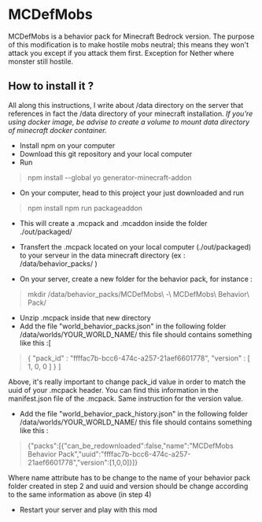 # MCDefMobs

MCDefMobs is a behavior pack for Minecraft Bedrock version.
The purpose of this modification is to make hostile mobs neutral; this means they won't attack you except if you attack them first.
Exception for Nether where monster still hostile.

## How to install it ?

All along this instructions, I write about /data directory on the server that references in fact the /data directory of your minecraft installation.
_If you're using docker image, be advise to create a volume to mount data directory of minecraft docker container._

* Install npm on your computer
* Download this git repository and your local computer
* Run
> npm install --global yo generator-minecraft-addon

* On your computer, head to this project your just downloaded and run
> npm install
> npm run packageaddon

* This will create a .mcpack and .mcaddon inside the folder ./out/packaged/

* Transfert the .mcpack located on your local computer (./out/packaged) to your serveur in the data minecraft directory (ex : /data/behavior_packs/ )
* On your server, create a new folder for the behavior pack, for instance :
> mkdir /data/behavior_packs/MCDefMobs\ -\ MCDefMobs\ Behavior\ Pack/

* Unzip .mcpack inside that new directory
* Add the file "world_behavior_packs.json" in the following folder /data/worlds/YOUR_WORLD_NAME/ this file should contains something like this :[
>{
"pack_id" : "ffffac7b-bcc6-474c-a257-21aef6601778",
"version" : [ 1, 0, 0 ]
}
]

Above, it's really important to change pack_id value in order to match the uuid of your .mcpack header. You can find this information in the manifest.json file of the .mcpack.
Same instruction for the version value.
* Add the file "world_behavior_pack_history.json" in the following folder /data/worlds/YOUR_WORLD_NAME/ this file should contains something like this :
>{"packs":[{"can_be_redownloaded":false,"name":"MCDefMobs Behavior Pack","uuid":"ffffac7b-bcc6-474c-a257-21aef6601778","version":[1,0,0]}]}

Where name attribute has to be change to the name of your behavior pack folder created in step 2 and uuid and version should be change according to the same information as above (in step 4)
* Restart your server and play with this mod
